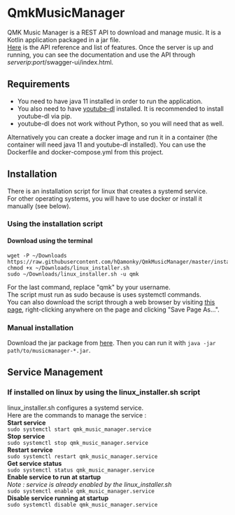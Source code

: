 # QmkMusicManager
QMK Music Manager is a REST API to download and manage music. It is a Kotlin application packaged in a jar file.  
[Here](https://github.com/hQamonky/QmkMusicManager/blob/master/docs/Api%20User%20Guide.md)
is the API reference and list of features. Once the server is up and running, you can see the documentation and use the API through *serverip*:*port*/swagger-ui/index.html.
## Requirements
- You need to have java 11 installed in order to run the application.  
- You also need to have [youtube-dl](https://youtube-dl.org/) installed. It is recommended to install youtube-dl via pip.  
- youtube-dl does not work without Python, so you will need that as well.

Alternatively you can create a docker image and run it in a container (the container will need java 11 and youtube-dl installed).
You can use the Dockerfile and docker-compose.yml from this project.
## Installation
There is an installation script for linux that creates a systemd service.  
For other operating systems, you will have to use docker or install it manually (see below).
### Using the installation script
#### Download using the terminal
``` shell
wget -P ~/Downloads https://raw.githubusercontent.com/hQamonky/QmkMusicManager/master/installers/linux_installer.sh
chmod +x ~/Downloads/linux_installer.sh
sudo ~/Downloads/linux_installer.sh -u qmk
```
For the last command, replace "qmk" by your username.  
The script must run as sudo because is uses systemctl commands.  
You can also download the script through a web browser by visiting [this page](https://raw.githubusercontent.com/hQamonky/QmkMusicManager/master/installers/linux_installer.sh),
right-clicking anywhere on the page and clicking "Save Page As...".
### Manual installation
Download the jar package from [here](https://github.com/hQamonky/QmkMusicManager/releases/download/v1.0.4/musicmanager-1.0.5.jar).
Then you can run it with `java -jar path/to/musicmanager-*.jar`.  

## Service Management
### If installed on linux by using the linux_installer.sh script
linux_installer.sh configures a systemd service.  
Here are the commands to manage the service :  
**Start service**  
`sudo systemctl start qmk_music_manager.service`  
**Stop service**  
`sudo systemctl stop qmk_music_manager.service`  
**Restart service**  
`sudo systemctl restart qmk_music_manager.service`  
**Get service status**  
`sudo systemctl status qmk_music_manager.service`  
**Enable service to run at startup**  
*Note : service is already enabled by the linux_installer.sh*  
`sudo systemctl enable qmk_music_manager.service`  
**Disable service running at startup**  
`sudo systemctl disable qmk_music_manager.service`  
